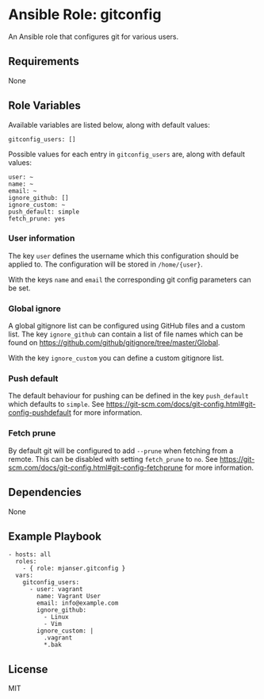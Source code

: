 # Ansible Role: gitconfig

An Ansible role that configures git for various users.

## Requirements

None

## Role Variables

Available variables are listed below, along with default values:

    gitconfig_users: []

Possible values for each entry in `gitconfig_users` are, along with default values:

    user: ~
    name: ~
    email: ~
    ignore_github: []
    ignore_custom: ~
    push_default: simple
    fetch_prune: yes

### User information

The key `user` defines the username which this configuration should be applied to.
The configuration will be stored in `/home/{user}`.

With the keys `name` and `email` the corresponding git config parameters can be set.

### Global ignore

A global gitignore list can be configured using GitHub files and a custom list.
The key `ignore_github` can contain a list of file names which can be found on https://github.com/github/gitignore/tree/master/Global.

With the key `ignore_custom` you can define a custom gitignore list.

### Push default

The default behaviour for pushing can be defined in the key `push_default` which defaults to `simple`.
See https://git-scm.com/docs/git-config.html#git-config-pushdefault for more information.

### Fetch prune

By default git will be configured to add `--prune` when fetching from a remote.
This can be disabled with setting `fetch_prune` to `no`.
See https://git-scm.com/docs/git-config.html#git-config-fetchprune for more information.

## Dependencies

None

## Example Playbook

    - hosts: all
      roles:
        - { role: mjanser.gitconfig }
      vars:
        gitconfig_users:
          - user: vagrant
            name: Vagrant User
            email: info@example.com
            ignore_github:
              - Linux
              - Vim
            ignore_custom: |
              .vagrant
              *.bak

## License

MIT
